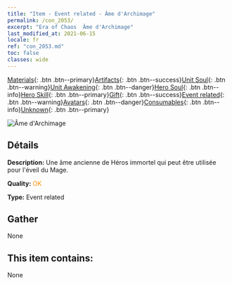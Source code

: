 ```yaml
---
title: "Item - Event related - Âme d'Archimage"
permalink: /con_2053/
excerpt: "Era of Chaos  Âme d'Archimage"
last_modified_at: 2021-06-15
locale: fr
ref: "con_2053.md"
toc: false
classes: wide
---
```

 [Materials](/ItemsFR/){: .btn .btn--primary}[Artifacts](/ItemsFR/Artifacts/){: .btn .btn--success}[Unit Soul](/ItemsFR/UnitSoul/){: .btn .btn--warning}[Unit Awakening](/ItemsFR/UnitAwakening/){: .btn .btn--danger}[Hero Soul](/ItemsFR/HeroSoul/){: .btn .btn--info}[Hero Skill](/ItemsFR/HeroSkill/){: .btn .btn--primary}[Gift](/ItemsFR/Gift/){: .btn .btn--success}[Event related](/ItemsFR/Events/){: .btn .btn--warning}[Avatars](/ItemsFR/Avatars/){: .btn .btn--danger}[Consumables](/ItemsFR/Consumables/){: .btn .btn--info}[Unknown](/ItemsFR/Unknown/){: .btn .btn--primary}

 ![Âme d'Archimage](/images/t/juexing_604.png)

## Détails
 **Description:** Une âme ancienne de Héros immortel qui peut être utilisée pour l'éveil du Mage.

 **Quality:** <span style="color: #FF8C00">OK</span>

 **Type:** Event related

## Gather

  None

## This item contains:

  None

